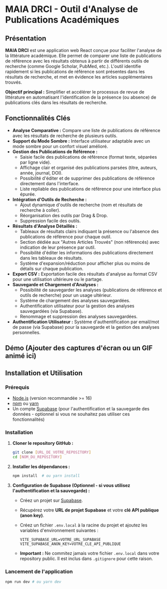 # MAIA DRCI - Outil d'Analyse de Publications Académiques

<!--  [![License: MIT](https://img.shields.io/badge/License-MIT-yellow.svg)](https://opensource.org/licenses/MIT) -->
<!-- Ajoutez ici un badge de statut du projet si applicable (ex: build status, coverage) -->

## Présentation

**MAIA DRCI** est une application web React conçue pour faciliter l'analyse de la littérature académique. Elle permet de comparer une liste de publications de référence avec les résultats obtenus à partir de différents outils de recherche (comme Google Scholar, PubMed, etc.). L'outil identifie rapidement si les publications de référence sont présentes dans les résultats de recherche, et met en évidence les articles supplémentaires trouvés.

**Objectif principal :** Simplifier et accélérer le processus de revue de littérature en automatisant l'identification de la présence (ou absence) de publications clés dans les résultats de recherche.

## Fonctionnalités Clés

*   **Analyse Comparative :** Compare une liste de publications de référence avec les résultats de recherche de plusieurs outils.
*   **Support du Mode Sombre :** Interface utilisateur adaptable avec un mode sombre pour un confort visuel amélioré.
*   **Gestion des Publications de Référence :**
    *   Saisie facile des publications de référence (format texte, séparées par ligne vide).
    *   Affichage clair et organisé des publications parsées (titre, auteurs, année, journal, DOI).
    *   Possibilité d'éditer et de supprimer des publications de référence directement dans l'interface.
    *   Liste repliable des publications de référence pour une interface plus épurée.
*   **Intégration d'Outils de Recherche :**
    *   Ajout dynamique d'outils de recherche (nom et résultats de recherche à coller).
    *   Réorganisation des outils par Drag & Drop.
    *   Suppression facile des outils.
*   **Résultats d'Analyse Détaillés :**
    *   Tableaux de résultats clairs indiquant la présence ou l'absence des publications de référence pour chaque outil.
    *   Section dédiée aux "Autres Articles Trouvés" (non référencés) avec indication de leur présence par outil.
    *   Possibilité d'éditer les informations des publications directement dans les tableaux de résultats.
    *   Système d'expansion/réduction pour afficher plus ou moins de détails sur chaque publication.
*   **Export CSV :** Exportation facile des résultats d'analyse au format CSV pour une utilisation ultérieure ou le partage.
*   **Sauvegarde et Chargement d'Analyses :**
    *   Possibilité de sauvegarder les analyses (publications de référence et outils de recherche) pour un usage ultérieur.
    *   Système de chargement des analyses sauvegardées.
    *   Authentification utilisateur pour la gestion des analyses sauvegardées (via Supabase).
    *   Renommage et suppression des analyses sauvegardées.
*   **Authentification Utilisateur :** Système d'authentification par email/mot de passe (via Supabase) pour la sauvegarde et la gestion des analyses personnelles.

## Démo (Ajouter des captures d'écran ou un GIF animé ici)

<!--
**[Insérer ici des captures d'écran de l'application en action, montrant l'interface, les tableaux de résultats, etc.]**

**[Optionnellement, un GIF animé montrant le workflow principal de l'application]**
-->

## Installation et Utilisation

### Prérequis

*   [Node.js](https://nodejs.org/) (version recommandée >= 16)
*   [npm](https://www.npmjs.com/) ou [yarn](https://yarnpkg.com/)
*   Un compte [Supabase](https://supabase.com/) (pour l'authentification et la sauvegarde des données - optionnel si vous ne souhaitez pas utiliser ces fonctionnalités)

### Installation

1.  **Cloner le repository GitHub :**
    ```bash
    git clone [URL_DE_VOTRE_REPOSITORY]
    cd [NOM_DU_REPOSITORY]
    ```

2.  **Installer les dépendances :**
    ```bash
    npm install  # ou yarn install
    ```

3.  **Configuration de Supabase (Optionnel - si vous utilisez l'authentification et la sauvegarde) :**
    *   Créez un projet sur [Supabase](https://supabase.com/).
    *   Récupérez votre **URL de projet Supabase** et votre **clé API publique (anon key)**.
    *   Créez un fichier `.env.local` à la racine du projet et ajoutez les variables d'environnement suivantes :

        ```env
        VITE_SUPABASE_URL=VOTRE_URL_SUPABASE
        VITE_SUPABASE_ANON_KEY=VOTRE_CLE_API_PUBLIQUE
        ```

    *   **Important :** Ne commitez jamais votre fichier `.env.local` dans votre repository public. Il est inclus dans `.gitignore` pour cette raison.

### Lancement de l'application

```bash
npm run dev # ou yarn dev
